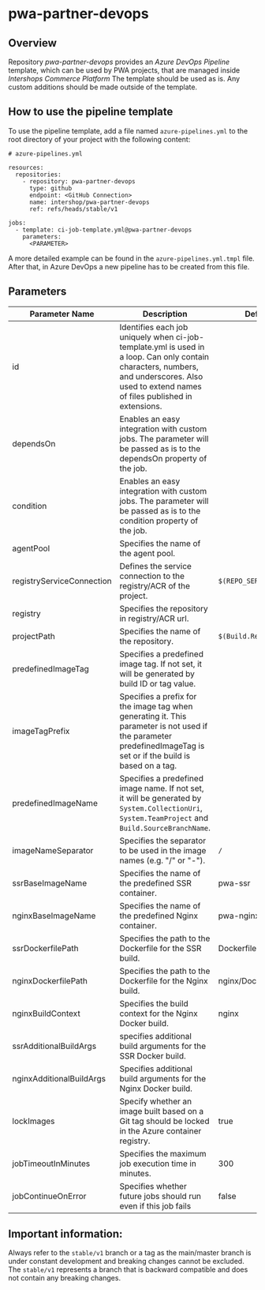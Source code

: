 
# pwa-partner-devops

## Overview

Repository *pwa-partner-devops* provides an *Azure DevOps Pipeline* template, which can be used by PWA projects, that are managed inside *Intershops Commerce Platform* The template should be used as is. Any custom additions should be made outside of the template.

## How to use the pipeline template

To use the pipeline template, add a file named `azure-pipelines.yml` to the root directory of your project with the following content:

```
# azure-pipelines.yml

resources:
  repositories:
    - repository: pwa-partner-devops
      type: github
      endpoint: <GitHub Connection>
      name: intershop/pwa-partner-devops
      ref: refs/heads/stable/v1

jobs:
  - template: ci-job-template.yml@pwa-partner-devops
    parameters:
      <PARAMETER>

```
A more detailed example can be found in the `azure-pipelines.yml.tmpl` file.
After that, in Azure DevOps a new pipeline has to be created from this file.

## Parameters

| Parameter Name | Description | Default Value | Required |
|---|---|---|---|
| id | Identifies each job uniquely when ci-job-template.yml is used in a loop. Can only contain characters, numbers, and underscores. Also used to extend names of files published in extensions. |  | No |
| dependsOn | Enables an easy integration with custom jobs. The parameter will be passed as is to the dependsOn property of the job. |  | No |
| condition | Enables an easy integration with custom jobs. The parameter will be passed as is to the condition property of the job. |  | No |
| agentPool | Specifies the name of the agent pool. |  | Yes |
| registryServiceConnection | Defines the service connection to the registry/ACR of the project. | `$(REPO_SERVICE_CONNECTION)` | Yes |
| registry | Specifies the repository in registry/ACR url. |  | Yes |
| projectPath | Specifies the name of the repository. | `$(Build.Repository.Name)` | Yes |
| predefinedImageTag | Specifies a predefined image tag. If not set, it will be generated by build ID or tag value. |  | No |
| imageTagPrefix | Specifies a prefix for the image tag when generating it. This parameter is not used if the parameter predefinedImageTag is set  or if the build is based on a tag. |  | No |
| predefinedImageName | Specifies a predefined image name. If not set, it will be generated by `System.CollectionUri`, `System.TeamProject` and `Build.SourceBranchName`. |  | No |
| imageNameSeparator | Specifies the separator to be used in the image names (e.g. "/" or "-"). | `/` | No |
| ssrBaseImageName | Specifies the name of the predefined SSR container. | pwa-ssr | Yes |
| nginxBaseImageName | Specifies the name of the predefined Nginx container. | pwa-nginx | Yes |
| ssrDockerfilePath | Specifies the path to the Dockerfile for the SSR build. | Dockerfile | Yes |
| nginxDockerfilePath | Specifies the path to the Dockerfile for the Nginx build. | nginx/Dockerfile | Yes |
| nginxBuildContext | Specifies the build context for the Nginx Docker build. | nginx | Yes |
| ssrAdditionalBuildArgs | specifies additional build arguments for the SSR Docker build. |  | No |
| nginxAdditionalBuildArgs | Specifies additional build arguments for the Nginx Docker build. |  | No |
| lockImages | Specify whether an image built based on a Git tag should be locked in the Azure container registry. | true | Yes |
| jobTimeoutInMinutes | Specifies the maximum job execution time in minutes. | 300 | Yes |
| jobContinueOnError | Specifies whether future jobs should run even if this job fails | false | Yes |

## Important information:

Always refer to the `stable/v1` branch or a tag as the main/master branch is under constant development and breaking changes cannot be excluded. The `stable/v1` represents a branch that is backward compatible and does not contain any breaking changes.
